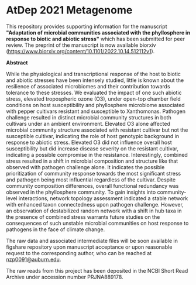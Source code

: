 # AtDep 2021 Metagenome

This repository provides supporting information for the manuscript **"Adaptation of microbial communities associated with the phyllosphere in response to biotic and abiotic stress"** which has been submitted for peer review. The preprint of the manuscript is now available biorxiv (https://www.biorxiv.org/content/10.1101/2022.10.14.512112v1). 

**Abstract**

While the physiological and transcriptional response of the host to biotic and abiotic stresses have been intensely studied, little is known about the resilience of associated microbiomes and their contribution towards tolerance to these stresses. We evaluated the impact of one such abiotic stress, elevated tropospheric ozone (O3), under open-top chamber field conditions on host susceptibility and phyllosphere microbiome associated with pepper cultivars resistant and susceptible to Xanthomonas. Pathogen challenge resulted in distinct microbial community structures in both cultivars under an ambient environment. Elevated O3 alone affected microbial community structure associated with resistant cultivar but not the susceptible cultivar, indicating the role of host genotypic background in response to abiotic stress. Elevated O3 did not influence overall host susceptibility but did increase disease severity on the resistant cultivar, indicating a possible compromise in the resistance.  Interestingly, combined stress resulted in a shift in microbial composition and structure like that observed with pathogen challenge alone. It indicates the possible prioritization of community response towards the most significant stress and pathogen being most influential regardless of the cultivar. Despite community composition differences, overall functional redundancy was observed in the phyllosphere community. To gain insights into community-level interactions, network topology assessment indicated a stable network with enhanced taxon connectedness upon pathogen challenge. However, an observation of destabilized random network with a shift in hub taxa in the presence of combined stress warrants future studies on the consequences of such unstable microbial communities on host response to pathogens in the face of climate change. 


The raw data and associated intermediate files will be soon available in figshare repository upon manuscript acceptance or upon reasonable request to the corresponding author, who can be reached at nzp0091@auburn.edu.


The raw reads from this project has been deposited in the NCBI Short Read Archive under accession number PRJNA889178.
